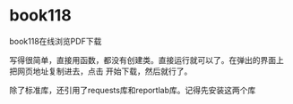# book118
book118在线浏览PDF下载

写得很简单，直接用函数，都没有创建类。直接运行就可以了。在弹出的界面上
把网页地址复制进去，点击 开始下载，然后就行了。 

除了标准库，还引用了requests库和reportlab库。记得先安装这两个库

